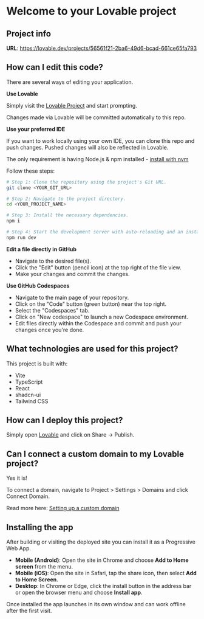 # Welcome to your Lovable project

## Project info

**URL**: https://lovable.dev/projects/56561f21-2ba6-49d6-bcad-661ce65fa793

## How can I edit this code?

There are several ways of editing your application.

**Use Lovable**

Simply visit the [Lovable Project](https://lovable.dev/projects/56561f21-2ba6-49d6-bcad-661ce65fa793) and start prompting.

Changes made via Lovable will be committed automatically to this repo.

**Use your preferred IDE**

If you want to work locally using your own IDE, you can clone this repo and push changes. Pushed changes will also be reflected in Lovable.

The only requirement is having Node.js & npm installed - [install with nvm](https://github.com/nvm-sh/nvm#installing-and-updating)

Follow these steps:

```sh
# Step 1: Clone the repository using the project's Git URL.
git clone <YOUR_GIT_URL>

# Step 2: Navigate to the project directory.
cd <YOUR_PROJECT_NAME>

# Step 3: Install the necessary dependencies.
npm i

# Step 4: Start the development server with auto-reloading and an instant preview.
npm run dev
```

**Edit a file directly in GitHub**

- Navigate to the desired file(s).
- Click the "Edit" button (pencil icon) at the top right of the file view.
- Make your changes and commit the changes.

**Use GitHub Codespaces**

- Navigate to the main page of your repository.
- Click on the "Code" button (green button) near the top right.
- Select the "Codespaces" tab.
- Click on "New codespace" to launch a new Codespace environment.
- Edit files directly within the Codespace and commit and push your changes once you're done.

## What technologies are used for this project?

This project is built with:

- Vite
- TypeScript
- React
- shadcn-ui
- Tailwind CSS

## How can I deploy this project?

Simply open [Lovable](https://lovable.dev/projects/56561f21-2ba6-49d6-bcad-661ce65fa793) and click on Share -> Publish.

## Can I connect a custom domain to my Lovable project?

Yes it is!

To connect a domain, navigate to Project > Settings > Domains and click Connect Domain.

Read more here: [Setting up a custom domain](https://docs.lovable.dev/tips-tricks/custom-domain#step-by-step-guide)

## Installing the app

After building or visiting the deployed site you can install it as a Progressive Web App.

- **Mobile (Android)**: Open the site in Chrome and choose **Add to Home screen** from the menu.
- **Mobile (iOS)**: Open the site in Safari, tap the share icon, then select **Add to Home Screen**.
- **Desktop**: In Chrome or Edge, click the install button in the address bar or open the browser menu and choose **Install app**.

Once installed the app launches in its own window and can work offline after the first visit.

